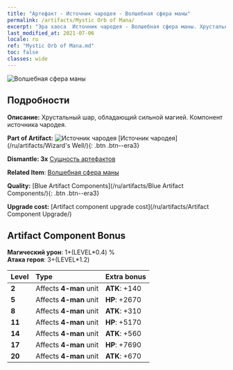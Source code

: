 ```yaml
---
title: "Артефакт - Источник чародея - Волшебная сфера маны"
permalink: /artifacts/Mystic Orb of Mana/
excerpt: "Эра хаоса  Источник чародея - Волшебная сфера маны. Хрустальный шар, обладающий сильной магией. Компонент источника чародея."
last_modified_at: 2021-07-06
locale: ru
ref: "Mystic Orb of Mana.md"
toc: false
classes: wide
---
```


 ![Волшебная сфера маны](/images/t/artifact_40213.png)



## Подробности

 **Описание:** Хрустальный шар, обладающий сильной магией. Компонент источника чародея.

 **Part of Artifact:** ![Источник чародея](/images/t/icon_artifact_21.png) [Источник чародея](/ru/artifacts/Wizard's Well/){: .btn .btn--era3}

 **Dismantle: 3x** [Сущность артефактов](/ItemsRU/con_905/)

 **Related Item**: [Волшебная сфера маны](/ItemsRU/art_114/)

 **Quality:** [Blue Artifact Components](/ru/artifacts/Blue Artifact Components/){: .btn .btn--era3}

 **Upgrade cost:** [Artifact component upgrade cost](/ru/artifacts/Artifact Component Upgrade/)

## Artifact Component Bonus

  **Магический урон**: 1+(LEVEL\*0.4) %<br/>**Атака героя**: 3+(LEVEL\*1.2)

  |  Level  | Type |    Extra bonus  | 
  |:--------|:-----|:----------------| 
  | **2** | Affects **4-man** unit | **ATK**: +140 | 
  | **5** | Affects **4-man** unit | **HP**: +2670 | 
  | **8** | Affects **4-man** unit | **ATK**: +310 | 
  | **11** | Affects **4-man** unit | **HP**: +5170 | 
  | **14** | Affects **4-man** unit | **ATK**: +560 | 
  | **17** | Affects **4-man** unit | **HP**: +7690 | 
  | **20** | Affects **4-man** unit | **ATK**: +670 | 
